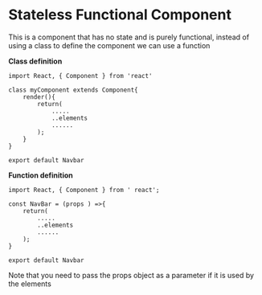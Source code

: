 # Stateless Functional Component
This is a component that has no state and is purely functional, instead of using a class to define the component we can use a function


<b>Class definition</b>

	import React, { Component } from 'react'
	
	class myComponent extends Component{
		render(){	
			return(
				.....
				..elements
				......
			);
		}
	}

	export default Navbar


<b>Function definition</b>

	import React, { Component } from ' react';

	const NavBar = (props ) =>{
		return(
			.....
			..elements
			......
		);
	}

	export default Navbar

Note that you need to pass the props object as a parameter if it is used by the elements
